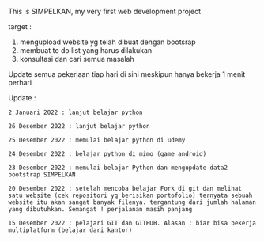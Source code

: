 This is SIMPELKAN, my very first web development project



target :
  1. mengupload website yg telah dibuat dengan bootsrap
  2. membuat to do list yang harus dilakukan
  3. konsultasi dan cari semua masalah
  
Update semua pekerjaan tiap hari di sini meskipun hanya bekerja 1 menit perhari

Update : 
    
    2 Januari 2022 : lanjut belajar python
    
    26 Desember 2022 : lanjut belajar python
    
    25 Desember 2022 : memulai belajar python di udemy
    
    24 Desember 2022 : belajar python di mimo (game android)
    
    23 Desember 2022 : memulai belajar Python dan mengupdate data2 bootstrap SIMPELKAN 
    
    20 Desember 2022 : setelah mencoba belajar Fork di git dan melihat satu website (cek repositori yg berisikan portofolio) ternyata sebuah website itu akan sangat banyak filenya. tergantung dari jumlah halaman yang dibutuhkan. Semangat ! perjalanan masih panjang
    
    15 Desember 2022 : pelajari GIT dan GITHUB. Alasan : biar bisa bekerja multiplatform (belajar dari kantor)
